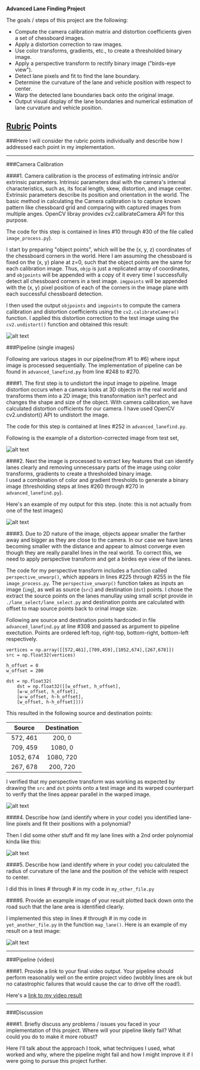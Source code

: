 
**Advanced Lane Finding Project**

The goals / steps of this project are the following:

* Compute the camera calibration matrix and distortion coefficients given a set of chessboard images.
* Apply a distortion correction to raw images.
* Use color transforms, gradients, etc., to create a thresholded binary image.
* Apply a perspective transform to rectify binary image ("birds-eye view").
* Detect lane pixels and fit to find the lane boundary.
* Determine the curvature of the lane and vehicle position with respect to center.
* Warp the detected lane boundaries back onto the original image.
* Output visual display of the lane boundaries and numerical estimation of lane curvature and vehicle position.

[//]: # (Image References)

[image1]: ./examples/undistort_output.png "Undistorted"
[image2]: ./test_images/test1.jpg "Road Transformed"
[image3]: ./examples/binary_combo_example.jpg "Binary Example"
[image4]: ./examples/warped_straight_lines.jpg "Warp Example"
[image5]: ./examples/color_fit_lines.jpg "Fit Visual"
[image6]: ./examples/example_output.jpg "Output"
[video1]: ./project_video.mp4 "Video"

## [Rubric](https://review.udacity.com/#!/rubrics/571/view) Points
###Here I will consider the rubric points individually and describe how I addressed each point in my implementation.  

---

###Camera Calibration

####1. Camera calibration is the process of estimating intrinsic and/or extrinsic parameters. Intrinsic parameters deal with the camera's internal characteristics, such as, its focal length, skew, distortion, and image center. Extrinsic parameters describe its position and orientation in the world. The basic method in calculating the Camera calibration is to capture 
known pattern like chessboard grid  and comparing with captured images from multiple anges. OpenCV libray provides cv2.calibrateCamera API for this purpose.

The code for this step is contained  in lines #10 through #30 of the file called `image_process.py`).  

I start by preparing "object points", which will be the (x, y, z) coordinates of the chessboard corners in the world. Here I am assuming the chessboard is fixed on the (x, y) plane at z=0, such that the object points are the same for each calibration image.  Thus, `objp` is just a replicated array of coordinates, and `objpoints` will be appended with a copy of it every time I successfully detect all chessboard corners in a test image.  `imgpoints` will be appended with the (x, y) pixel position of each of the corners in the image plane with each successful chessboard detection.  

I then used the output `objpoints` and `imgpoints` to compute the camera calibration and distortion coefficients using the `cv2.calibrateCamera()` function.  I applied this distortion correction to the test image using the `cv2.undistort()` function and obtained this result: 

![alt text][image1]

###Pipeline (single images)

Following are various stages in our pipeline(from #1 to #6) where input image is processed sequentially.
The implementation of pipeline can be found in `advanced_lanefind.py` from line #248 to #270. 


####1. The first step is to undistort the input image to pipeline. Image distortion occurs when a camera looks at 3D objects in the real world and transforms them into a 2D image; this transformation isn’t perfect and changes the shape and size of the object. With camera calibration, we have calculated distortion cofficients for our camera. I have  used OpenCV cv2.undistort() API to undistort the image.

The code for this step is contained  at lines #252 in `advanced_lanefind.py`. 

Following is the example of a distortion-corrected image from test set,

![alt text][image2]

####2. Next the image is processed to extract key features that can identify lanes clearly and removing unnecessary parts of the image using  color transforms, gradients  to create a thresholded binary image.  
I used a combination of color and gradient thresholds to generate a binary image (thresholding steps at lines #260 through #270 in `advanced_lanefind.py`). 

Here's an example of my output for this step.  (note: this is not actually from one of the test images)

![alt text][image3]

####3. Due to 2D nature of the image, objects appear smaller the farther away and bigger as they are close to the camera. In our case we have lanes becoming smaller with the distance and appear to almost converge even though they are really parallel lines in the real world. To correct this, we need to  apply perspective transform and get a birdes eye view of the lanes.

The code for my perspective transform includes a function called `perspective_unwarp()`, which appears in lines #225 through #255 in the file `image_process.py`. The `perspective_unwarp()` function takes as inputs an image (`img`), as well as source (`src`) and destination (`dst`) points.  I chose the extract the source points on the lanes manullay using small script provide in `./lane_select/lane_select.py` and destination points are calculated with offset to map source points back to orinal image size.

Following are source and destination points hardcoded in file `advanced_lanefind.py`  at line #308 and passed as argument to pipeline exectution. Points are  ordered left-top, right-top, bottom-right, bottom-left respectively.

```
vertices = np.array([[572,461],[709,459],[1052,674],[267,678]])
src = np.float32(vertices)

h_offset = 0 
w_offset = 200

dst = np.float32(
    dst = np.float32([[w_offset, h_offset],
    [w-w_offset, h_offset],
    [w-w_offset, h-h_offset],
    [w_offset, h-h_offset]]))

```
This resulted in the following source and destination points:

| Source        | Destination   | 
|:-------------:|:-------------:| 
| 572, 461      | 200, 0        | 
| 709, 459      | 1080, 0       |
| 1052, 674     | 1080, 720     |
| 267, 678      | 200,  720     |

I verified that my perspective transform was working as expected by drawing the `src` and `dst` points onto a test image and its warped counterpart to verify that the lines appear parallel in the warped image.

![alt text][image4]

####4. Describe how (and identify where in your code) you identified lane-line pixels and fit their positions with a polynomial?

Then I did some other stuff and fit my lane lines with a 2nd order polynomial kinda like this:

![alt text][image5]

####5. Describe how (and identify where in your code) you calculated the radius of curvature of the lane and the position of the vehicle with respect to center.

I did this in lines # through # in my code in `my_other_file.py`

####6. Provide an example image of your result plotted back down onto the road such that the lane area is identified clearly.

I implemented this step in lines # through # in my code in `yet_another_file.py` in the function `map_lane()`.  Here is an example of my result on a test image:

![alt text][image6]

---

###Pipeline (video)

####1. Provide a link to your final video output.  Your pipeline should perform reasonably well on the entire project video (wobbly lines are ok but no catastrophic failures that would cause the car to drive off the road!).

Here's a [link to my video result](./project_video.mp4)

---

###Discussion

####1. Briefly discuss any problems / issues you faced in your implementation of this project.  Where will your pipeline likely fail?  What could you do to make it more robust?

Here I'll talk about the approach I took, what techniques I used, what worked and why, where the pipeline might fail and how I might improve it if I were going to pursue this project further.  

